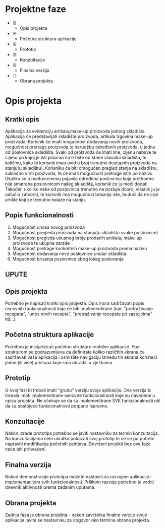 # Projektne faze
- [x] - Opis projekta
- [x] - Početna struktura aplikacije
- [x] - Prototip
- [x] - Konzultacije
- [x] - Finalna verzija
- [ ] - Obrana projekta

# Opis projekta
## Kratki opis
Aplikacija za evidenciju artikala,make-up proizvoda jednog skladišta. Aplikacija će predstavljati skladište proizvoda, artikala trgovina make-up proizvoda. Korisnik će imati mogućnost dodavanja novih proizvoda, mogućnost pretrage proizvoda te narudžbu određenih proizvoda, u jednu od poslovnica skladišta. Svaki od proizvoda će imati ime, cijenu nabave te cijenu po kojoj je isti plasiran na tržište od stane vlasnika skladišta, te količinu, kako bi korisnik imao uvid u broj trenutno dostupnih proizvoda na stanju(u skladištu). Korisniku će biti omogućen pregled stanja na skladištu, sukladno vrsti proizvoda, te će imati mogućnost pretrage istih po nazivu. Ukoliko se u međuvremenu pojavila određena poslovnica koja prethodno nije smatrana poslovnicom našeg skladišta, korisnik će ju moći dodati. Također, ukoliko neka od poslovnica trenutno ne posluje dobro, vlasnik ju je odlučio zatvoriti, te korisnik ima mogućnost brisanja iste, budući da ne crpi artikle koji se trenutno nalaze na stanju.

## Popis funkcionalnosti
1. Mogućnost unosa novog proizvoda 
2. Mogućnost pregleda proizvoda na stanju(u skladištu svake poslovnice)
3. Mogućnost pregleda ukupnog broja prodanih artikala, make-up proizvoda te ukupne zarade  
4. Mogućnost pretrage konkretnih make-up proizvoda prema nazivu
5. Mogućnost dodavanja nove poslovnice unutar skladišta
6. Mogućnost brisanja poslovnice zbog lošeg poslovanja

## UPUTE
## Opis projekta
Potrebno je napisati kratki opis projekta.
Opis mora sadržavati popis osnovnih funkcionalnosti koje će biti implementirane (npr. "pretraživanje recepata", "unos novih recepta", "pretraživanje recepata po sastojcima" itd...)

## Početna struktura aplikacije
Potrebno je inicijalizirati početnu strukturu mobilne aplikacije.
Pod strukturom se podrazumijeva da definirate koliko različitih ekrana će sadržavati vaša aplikacija i osmislite navigaciju između tih ekrana koristeći jedan (ili više) pristupa koje smo obradili u vježbama.

## Prototip
U ovoj fazi bi trebali imati "grubu" verziju svoje aplikacije. Ova verzija bi trebala imati implementirane osnovne funkcionalnosti koje su navedene u opisu projekta. Ne očekuje se da su implementirane SVE funkcionalnosti niti da su postojeće funkcionalnosti potpuno ispravne.

## Konzultacije
Nakon izrade prototipa potrebno se javiti nastavniku za termin konzultacija. Na konzultacijama ćete ukratko pokazati svoj prototip te će se po potrebi napraviti modifikacija početnih zahtjeva. Dovršeni projekti bez ove faze neće biti prihvaćeni.

## Finalna verzija
Nakon demonstracije prototipa možete nastaviti sa razvojem aplikacije i implementacijom svih funkcionalnosti. Prilikom razvoja potrebno je voditi dnevnik aktivnosti prema zadanim uputama.

## Obrana projekta
Zadnja faza je obrana projekta - nakon završetka finalne verzije svoje aplikacije javite se nastavniku za dogovor oko termina obrane projekta.
